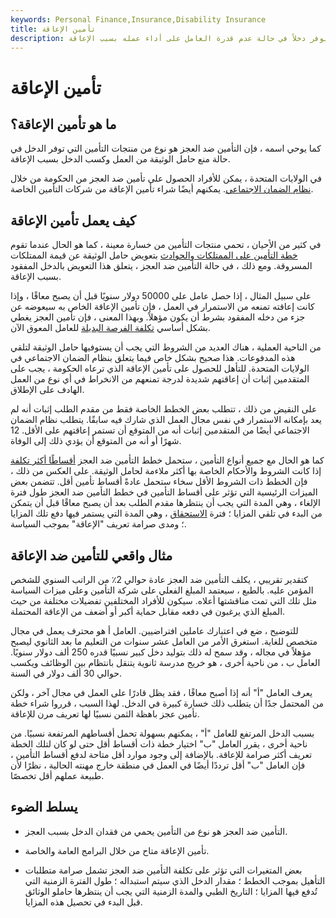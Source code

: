 ```yaml
---
keywords: Personal Finance,Insurance,Disability Insurance
title: تأمين الإعاقة
description: التأمين ضد العجز هو نوع من التأمين سيوفر دخلاً في حالة عدم قدرة العامل على أداء عمله بسبب الإعاقة.
---
```


# تأمين الإعاقة
## ما هو تأمين الإعاقة؟

كما يوحي اسمه ، فإن التأمين ضد العجز هو نوع من منتجات التأمين التي توفر الدخل في حالة منع حامل الوثيقة من العمل وكسب الدخل بسبب الإعاقة.

في الولايات المتحدة ، يمكن للأفراد الحصول على تأمين ضد العجز من الحكومة من خلال [نظام الضمان الاجتماعي](/socialsecurity). يمكنهم أيضًا شراء تأمين الإعاقة من شركات التأمين الخاصة.

## كيف يعمل تأمين الإعاقة

في كثير من الأحيان ، تحمي منتجات التأمين من خسارة معينة ، كما هو الحال عندما تقوم [خطة التأمين على الممتلكات والحوادث](/property-insurance) بتعويض حامل الوثيقة عن قيمة الممتلكات المسروقة. ومع ذلك ، في حالة التأمين ضد العجز ، يتعلق هذا التعويض بالدخل المفقود بسبب الإعاقة.

على سبيل المثال ، إذا حصل عامل على 50000 دولار سنويًا قبل أن يصبح معاقًا ، وإذا كانت إعاقته تمنعه من الاستمرار في العمل ، فإن تأمين الإعاقة الخاص به سيعوضه عن جزء من دخله المفقود بشرط أن يكون مؤهلاً. وبهذا المعنى ، فإن تأمين العجز يغطي بشكل أساسي [تكلفة الفرصة البديلة](/opportunitycost) للعامل المعوق الآن.

من الناحية العملية ، هناك العديد من الشروط التي يجب أن يستوفيها حامل الوثيقة لتلقي هذه المدفوعات. هذا صحيح بشكل خاص فيما يتعلق بنظام الضمان الاجتماعي في الولايات المتحدة. للتأهل للحصول على تأمين الإعاقة الذي ترعاه الحكومة ، يجب على المتقدمين إثبات أن إعاقتهم شديدة لدرجة تمنعهم من الانخراط في أي نوع من العمل الهادف على الإطلاق.

على النقيض من ذلك ، تتطلب بعض الخطط الخاصة فقط من مقدم الطلب إثبات أنه لم يعد بإمكانه الاستمرار في نفس مجال العمل الذي شارك فيه سابقًا. يتطلب نظام الضمان الاجتماعي أيضًا من المتقدمين إثبات أنه من المتوقع أن تستمر إعاقتهم على الأقل. 12 شهرًا أو أنه من المتوقع أن يؤدي ذلك إلى الوفاة.

كما هو الحال مع جميع أنواع التأمين ، ستحمل خطط التأمين ضد العجز [أقساطًا أكثر تكلفة](/insurance-premium) إذا كانت الشروط والأحكام الخاصة بها أكثر ملاءمة لحامل الوثيقة. على العكس من ذلك ، فإن الخطط ذات الشروط الأقل سخاء ستحمل عادةً أقساط تأمين أقل. تتضمن بعض الميزات الرئيسية التي تؤثر على أقساط التأمين في خطط التأمين ضد العجز طول فترة الإلغاء ، وهي المدة التي يجب أن ينتظرها مقدم الطلب بعد أن يصبح معاقًا قبل أن يتمكن من البدء في تلقي المزايا ؛ فترة [الاستحقاق](/benefit-period) ، وهي المدة التي يستمر فيها دفع تلك المزايا ؛ ومدى صرامة تعريف "الإعاقة" بموجب السياسة.

## مثال واقعي للتأمين ضد الإعاقة

كتقدير تقريبي ، يكلف التأمين ضد العجز عادة حوالي 2٪ من الراتب السنوي للشخص المؤمن عليه. بالطبع ، سيعتمد المبلغ الفعلي على شركة التأمين وعلى ميزات السياسة مثل تلك التي تمت مناقشتها أعلاه. سيكون للأفراد المختلفين تفضيلات مختلفة من حيث المبلغ الذي يرغبون في دفعه مقابل حماية أكبر أو أضعف من الإعاقة المحتملة.

للتوضيح ، ضع في اعتبارك عاملين افتراضيين. العامل أ هو محترف يعمل في مجال متخصص للغاية. استغرق الأمر من العامل عشر سنوات من التعليم ما بعد الثانوي ليصبح مؤهلاً في مجاله ، وقد سمح له ذلك بتوليد دخل كبير نسبيًا قدره 250 ألف دولار سنويًا. العامل ب ، من ناحية أخرى ، هو خريج مدرسة ثانوية يتنقل بانتظام بين الوظائف ويكسب حوالي 30 ألف دولار في السنة.

يعرف العامل "أ" أنه إذا أصبح معاقًا ، فقد يظل قادرًا على العمل في مجال آخر ، ولكن من المحتمل جدًا أن يتطلب ذلك خسارة كبيرة في الدخل. لهذا السبب ، قرروا شراء خطة تأمين عجز باهظة الثمن نسبيًا لها تعريف مرن للإعاقة.

بسبب الدخل المرتفع للعامل "أ" ، يمكنهم بسهولة تحمل أقساطهم المرتفعة نسبيًا. من ناحية أخرى ، يقرر العامل "ب" اختيار خطة ذات أقساط أقل حتى لو كان لتلك الخطة تعريف أكثر صرامة للإعاقة. بالإضافة إلى وجود موارد أقل متاحة لدفع أقساط التأمين ، فإن العامل "ب" أقل ترددًا أيضًا في العمل في منطقة خارج مهنته الحالية ، نظرًا لأن طبيعة عملهم أقل تخصصًا.

## يسلط الضوء

- التأمين ضد العجز هو نوع من التأمين يحمي من فقدان الدخل بسبب العجز.

- تأمين الإعاقة متاح من خلال البرامج العامة والخاصة.

- بعض المتغيرات التي تؤثر على تكلفة التأمين ضد العجز تشمل صرامة متطلبات التأهيل بموجب الخطط ؛ مقدار الدخل الذي سيتم استبداله ؛ طول الفترة الزمنية التي تُدفع فيها المزايا ؛ التاريخ الطبي والمدة الزمنية التي يجب أن ينتظرها حاملو الوثائق قبل البدء في تحصيل هذه المزايا.

